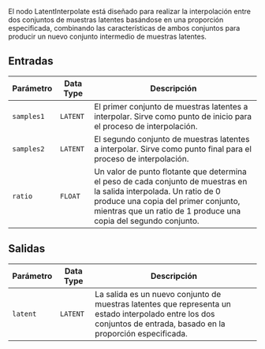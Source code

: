 
El nodo LatentInterpolate está diseñado para realizar la interpolación entre dos conjuntos de muestras latentes basándose en una proporción especificada, combinando las características de ambos conjuntos para producir un nuevo conjunto intermedio de muestras latentes.

## Entradas

| Parámetro    | Data Type | Descripción |
|--------------|-------------|-------------|
| `samples1`   | `LATENT`    | El primer conjunto de muestras latentes a interpolar. Sirve como punto de inicio para el proceso de interpolación. |
| `samples2`   | `LATENT`    | El segundo conjunto de muestras latentes a interpolar. Sirve como punto final para el proceso de interpolación. |
| `ratio`      | `FLOAT`     | Un valor de punto flotante que determina el peso de cada conjunto de muestras en la salida interpolada. Un ratio de 0 produce una copia del primer conjunto, mientras que un ratio de 1 produce una copia del segundo conjunto. |

## Salidas

| Parámetro | Data Type | Descripción |
|-----------|-------------|-------------|
| `latent`  | `LATENT`    | La salida es un nuevo conjunto de muestras latentes que representa un estado interpolado entre los dos conjuntos de entrada, basado en la proporción especificada. |
